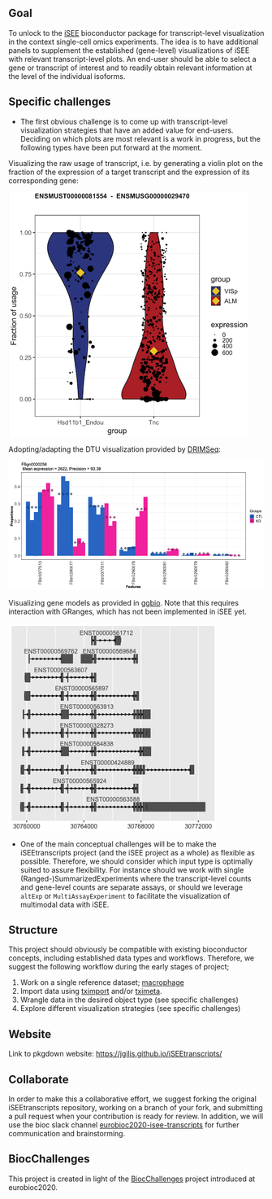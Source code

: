 ## Goal

To unlock to the [iSEE](http://bioconductor.org/packages/release/bioc/html/iSEE.html) bioconductor package for transcript-level visualization in the context single-cell omics experiments.
The idea is to have additional panels to supplement the established (gene-level) visualizations of iSEE with relevant transcript-level plots. An end-user should be able to select a gene or transcript of interest and to readily obtain relevant information at the level of the individual isoforms.

## Specific challenges

- The first obvious challenge is to come up with transcript-level visualization strategies that have an added value for end-users. Deciding on which plots are most relevant is a work in progress, but the following types have been put forward at the moment.

Visualizing the raw usage of transcript, i.e. by generating a violin plot on the fraction of the expression of a target transcript and the expression of its corresponding gene: 

![](https://github.com/jgilis/iSEEtranscripts/raw/master/man/figures/raw_vis.png)

Adopting/adapting the DTU visualization provided by [DRIMSeq](http://bioconductor.org/packages/release/bioc/html/DRIMSeq.html):

![](https://github.com/jgilis/iSEEtranscripts/raw/master/man/figures/DRIMSeq_vis.png)

Visualizing gene models as provided in [ggbio](http://bioconductor.org/packages/release/bioc/html/ggbio.html). Note that this requires interaction with GRanges, which has not been implemented in iSEE yet.

![](https://github.com/jgilis/iSEEtranscripts/raw/master/man/figures/ggbio_vis.png)

- One of the main conceptual challenges will be to make the iSEEtranscripts project (and the iSEE project as a whole) as flexible as possible. Therefore, we should consider which input type is optimally suited to assure flexibility. For instance should we work with single (Ranged-)SummarizedExperiments where the transcript-level counts and gene-level counts are separate assays, or should we leverage `altExp` or `MultiAssayExperiment` to facilitate the visualization of multimodal data with iSEE.

## Structure

This project should obviously be compatible with existing bioconductor concepts, including established data types and workflows.
Therefore, we suggest the following workflow during the early stages of project;

1. Work on a single reference dataset; [macrophage](https://bioconductor.org/packages/release/data/experiment/html/macrophage.html)
2. Import data using [tximport](https://bioconductor.org/packages/release/bioc/html/tximport.html) and/or [tximeta](https://bioconductor.org/packages/release/bioc/html/tximeta.html).
3. Wrangle data in the desired object type (see specific challenges)
4. Explore different visualization strategies (see specific challenges)

## Website

Link to pkgdown website: https://jgilis.github.io/iSEEtranscripts/

## Collaborate

In order to make this a collaborative effort, we suggest forking the original iSEEtranscripts repository, working on a branch of your fork, and submitting a pull request when your contribution is ready for review.
In addition, we will use the bioc slack channel [eurobioc2020-isee-transcripts](https://community-bioc.slack.com/archives/C01HBRDBGJV) for further communication and brainstorming.

## BiocChallenges

This project is created in light of the [BiocChallenges](https://kevinrue.github.io/BiocChallenges/) project introduced at eurobioc2020.
